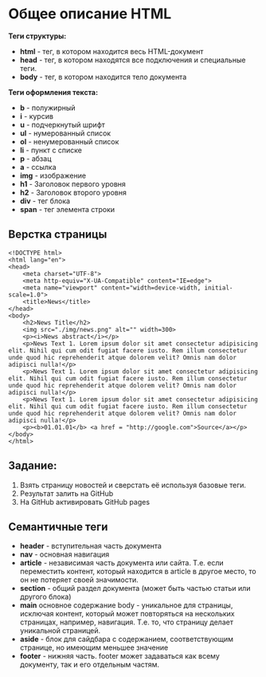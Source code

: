 # Общее описание HTML

**Теги структуры:**

* **html** - тег, в котором находится весь HTML-документ  
* **head** - тег, в котором находятся все подключения и специальные теги.  
* **body** - тег, в котором находится тело документа  

**Теги оформления текста:**
* **b** - полужирный
* **i** - курсив
* **u** - подчеркнутый шрифт
* **ul** - нумерованный список
* **ol** - ненумерованный список
* **li** - пункт с списке
* **p** - абзац
* **a** - ссылка
* **img** - изображение
* **h1** - Заголовок первого уровня
* **h2** - Заголовок второго уровня
* **div** - тег блока
* **span** - тег элемента строки

## Верстка страницы
```
<!DOCTYPE html>
<html lang="en">
<head>
    <meta charset="UTF-8">
    <meta http-equiv="X-UA-Compatible" content="IE=edge">
    <meta name="viewport" content="width=device-width, initial-scale=1.0">
    <title>News</title>
</head>
<body>
    <h2>News Title</h2>
    <img src="./img/news.png" alt="" width=300>
    <p><i>News abstract</i></p>
    <p>News Text 1. Lorem ipsum dolor sit amet consectetur adipisicing elit. Nihil qui cum odit fugiat facere iusto. Rem illum consectetur unde quod hic reprehenderit atque dolorem velit? Omnis nam dolor adipisci nulla!</p>
    <p>News Text 1. Lorem ipsum dolor sit amet consectetur adipisicing elit. Nihil qui cum odit fugiat facere iusto. Rem illum consectetur unde quod hic reprehenderit atque dolorem velit? Omnis nam dolor adipisci nulla!</p>
    <p>News Text 1. Lorem ipsum dolor sit amet consectetur adipisicing elit. Nihil qui cum odit fugiat facere iusto. Rem illum consectetur unde quod hic reprehenderit atque dolorem velit? Omnis nam dolor adipisci nulla!</p>
    <p><b>01.01.01</b> <a href = "http://google.com">Source</a></p>
</body>
</html>

```
## Задание:
1. Взять страницу новостей и сверстать её используя базовые теги.
2. Результат залить на GitHub
3. На GitHub активировать GitHub pages


## Семантичные теги
* **header** - вступительная часть документа
* **nav** - основная навигация
* **article** - независимая часть документа или сайта. Т.е. если переместить контент, который находится в article в другое место, то он не потеряет своей значимости.
* **section** - общий раздел документа (может быть частью статьи или другого блока)
* **main** основное содержание body - уникальное для страницы, исключая контент, который может повторяться на нескольких страницах, например, навигация. Т.е. то, что страницу делает уникальной страницей.
* **aside** - блок для сайдбара с содержанием, соответствующим странице, но имеющим меньшее значение
* **footer** - нижняя часть. footer может задаваться как всему документу, так и его отдельным частям.
